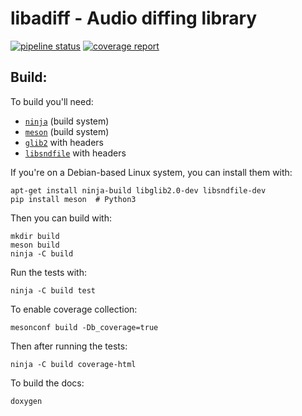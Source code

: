 libadiff - Audio diffing library
================================

[![pipeline status](https://gitlab.com/concert/libadiff/badges/master/pipeline.svg)](
    https://gitlab.com/concert/libadiff/commits/master)
[![coverage report](https://gitlab.com/concert/libadiff/badges/master/coverage.svg)](
    https://concert.gitlab.io/libadiff)

## Build:

To build you'll need:
 * [`ninja`](https://ninja-build.org/) (build system)
 * [`meson`](http://mesonbuild.com/Quick-guide.html) (build system)
 * [`glib2`](https://developer.gnome.org/glib/) with headers
 * [`libsndfile`](http://www.mega-nerd.com/libsndfile/) with headers

If you're on a Debian-based Linux system, you can install them with:
```
apt-get install ninja-build libglib2.0-dev libsndfile-dev
pip install meson  # Python3
```
Then you can build with:
```
mkdir build
meson build
ninja -C build
```
Run the tests with:
```
ninja -C build test
```
To enable coverage collection:
```
mesonconf build -Db_coverage=true
```
Then after running the tests:
```
ninja -C build coverage-html
```

To build the docs:
```
doxygen
```

